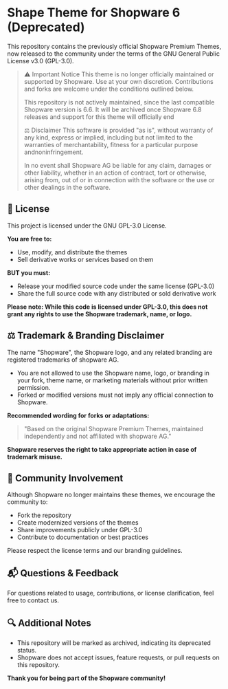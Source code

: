 # Shape Theme for Shopware 6 (Deprecated)

This repository contains the previously official Shopware Premium Themes, now
released to the community under the terms of the GNU General Public License v3.0
(GPL-3.0).

> ⚠️ Important Notice
> This theme is no longer officially maintained or supported by Shopware. Use at
> your own discretion. Contributions and forks are welcome under the conditions
> outlined below.
>
> This repository is not actively maintained, since the last compatible Shopware
> version is 6.6. It will be archived once Shopware 6.8 releases and support
> for this theme will officially end
>
> ⚖️ Disclaimer
> This software is provided "as is", without warranty of any kind, express or
> implied, including but not limited to the warranties of merchantability,
> fitness for a particular purpose andnoninfringement.
>
> In no event shall Shopware AG be liable for any claim, damages or other
> liability, whether in an action of contract, tort or otherwise, arising from,
> out of or in connection with the software or the use or other dealings in the
> software.

## 📜 License

This project is licensed under the GNU GPL-3.0 License.

**You are free to:**

- Use, modify, and distribute the themes
- Sell derivative works or services based on them

**BUT you must:**

- Release your modified source code under the same license (GPL-3.0)
- Share the full source code with any distributed or sold derivative work

**Please note: While this code is licensed under GPL-3.0, this does not grant
any rights to use the Shopware trademark, name, or logo.**

## ⚖️ Trademark & Branding Disclaimer

The name "Shopware", the Shopware logo, and any related branding are registered
trademarks of shopware AG.

- You are not allowed to use the Shopware name, logo, or branding in your fork,
  theme name, or marketing materials without prior written permission.
- Forked or modified versions must not imply any official connection to
  Shopware.

**Recommended wording for forks or adaptations:**

> "Based on the original Shopware Premium Themes, maintained independently and
> not affiliated with shopware AG."

**Shopware reserves the right to take appropriate action in case of trademark
misuse.**

## 🤝 Community Involvement

Although Shopware no longer maintains these themes, we encourage the community
to:

- Fork the repository
- Create modernized versions of the themes
- Share improvements publicly under GPL-3.0
- Contribute to documentation or best practices

Please respect the license terms and our branding guidelines.

## 📬 Questions & Feedback

For questions related to usage, contributions, or license clarification, feel
free to contact us.

## 🔍 Additional Notes

- This repository will be marked as archived, indicating its deprecated status.
- Shopware does not accept issues, feature requests, or pull requests on this
  repository.

**Thank you for being part of the Shopware community!**
